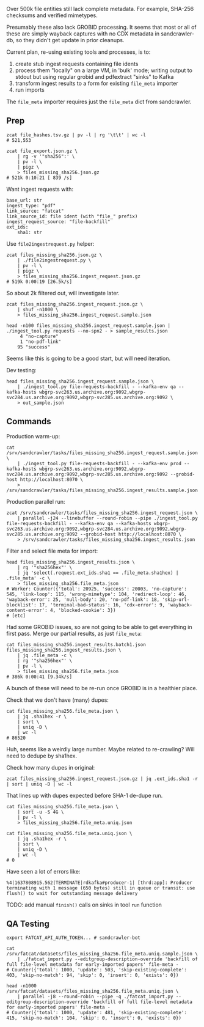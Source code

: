 
Over 500k file entities still lack complete metadata. For example, SHA-256
checksums and verified mimetypes.

Presumably these also lack GROBID processing. It seems that most or all of
these are simply wayback captures with no CDX metadata in sandcrawler-db, so
they didn't get update in prior cleanups.

Current plan, re-using existing tools and processes, is to:

1. create stub ingest requests containing file idents
2. process them "locally" on a large VM, in 'bulk' mode; writing output to stdout but using regular grobid and pdfextract "sinks" to Kafka
3. transform ingest results to a form for existing `file_meta` importer
4. run imports

The `file_meta` importer requires just the `file_meta` dict from sandcrawler.

## Prep

    zcat file_hashes.tsv.gz | pv -l | rg '\t\t' | wc -l
    # 521,553

    zcat file_export.json.gz \
        | rg -v '"sha256":' \
        | pv -l \
        | pigz \
        > files_missing_sha256.json.gz
    # 521k 0:10:21 [ 839 /s]

Want ingest requests with:

    base_url: str
    ingest_type: "pdf"
    link_source: "fatcat"
    link_source_id: file ident (with "file_" prefix)
    ingest_request_source: "file-backfill"
    ext_ids:
        sha1: str

Use `file2ingestrequest.py` helper:

    zcat files_missing_sha256.json.gz \
        | ./file2ingestrequest.py \
        | pv -l \
        | pigz \
        > files_missing_sha256.ingest_request.json.gz
    # 519k 0:00:19 [26.5k/s]

So about 2k filtered out, will investigate later.

    zcat files_missing_sha256.ingest_request.json.gz \
        | shuf -n1000 \
        > files_missing_sha256.ingest_request.sample.json

    head -n100 files_missing_sha256.ingest_request.sample.json | ./ingest_tool.py requests --no-spn2 - > sample_results.json
         4 "no-capture"
         1 "no-pdf-link"
        95 "success"

Seems like this is going to be a good start, but will need iteration.

Dev testing:

    head files_missing_sha256.ingest_request.sample.json \
        | ./ingest_tool.py file-requests-backfill - --kafka-env qa --kafka-hosts wbgrp-svc263.us.archive.org:9092,wbgrp-svc284.us.archive.org:9092,wbgrp-svc285.us.archive.org:9092 \
        > out_sample.json


## Commands

Production warm-up:

    cat /srv/sandcrawler/tasks/files_missing_sha256.ingest_request.sample.json \
        | ./ingest_tool.py file-requests-backfill - --kafka-env prod --kafka-hosts wbgrp-svc263.us.archive.org:9092,wbgrp-svc284.us.archive.org:9092,wbgrp-svc285.us.archive.org:9092 --grobid-host http://localhost:8070 \
        > /srv/sandcrawler/tasks/files_missing_sha256.ingest_results.sample.json

Production parallel run:

    zcat /srv/sandcrawler/tasks/files_missing_sha256.ingest_request.json \
        | parallel -j24 --linebuffer --round-robin --pipe ./ingest_tool.py file-requests-backfill - --kafka-env qa --kafka-hosts wbgrp-svc263.us.archive.org:9092,wbgrp-svc284.us.archive.org:9092,wbgrp-svc285.us.archive.org:9092 --grobid-host http://localhost:8070 \
        > /srv/sandcrawler/tasks/files_missing_sha256.ingest_results.json

Filter and select file meta for import:

    head files_missing_sha256.ingest_results.json \
        | rg '"sha256hex"' \
        | jq 'select(.request.ext_ids.sha1 == .file_meta.sha1hex) | .file_meta' -c \
        > files_missing_sha256.file_meta.json
    # Worker: Counter({'total': 20925, 'success': 20003, 'no-capture': 545, 'link-loop': 115, 'wrong-mimetype': 104, 'redirect-loop': 46, 'wayback-error': 25, 'null-body': 20, 'no-pdf-link': 18, 'skip-url-blocklist': 17, 'terminal-bad-status': 16, 'cdx-error': 9, 'wayback-content-error': 4, 'blocked-cookie': 3})
    # [etc]


Had some GROBID issues, so are not going to be able to get everything in first
pass. Merge our partial results, as just `file_meta`:

    cat files_missing_sha256.ingest_results.batch1.json files_missing_sha256.ingest_results.json \
        | jq .file_meta -c \
        | rg '"sha256hex"' \
        | pv -l \
        > files_missing_sha256.file_meta.json
    # 386k 0:00:41 [9.34k/s]

A bunch of these will need to be re-run once GROBID is in a healthier place.

Check that we don't have (many) dupes:

    cat files_missing_sha256.file_meta.json \
        | jq .sha1hex -r \
        | sort \
        | uniq -D \
        | wc -l
    # 86520

Huh, seems like a weirdly large number. Maybe related to re-crawling? Will need
to dedupe by sha1hex.

Check how many dupes in original:

    zcat files_missing_sha256.ingest_request.json.gz | jq .ext_ids.sha1 -r | sort | uniq -D | wc -l

That lines up with dupes expected before SHA-1 de-dupe run.

    cat files_missing_sha256.file_meta.json \
        | sort -u -S 4G \
        | pv -l \
        > files_missing_sha256.file_meta.uniq.json

    cat files_missing_sha256.file_meta.uniq.json \
        | jq .sha1hex -r \
        | sort \
        | uniq -D \
        | wc -l
    # 0

Have seen a lot of errors like:

    %4|1637808915.562|TERMINATE|rdkafka#producer-1| [thrd:app]: Producer terminating with 1 message (650 bytes) still in queue or transit: use flush() to wait for outstanding message delivery

TODO: add manual `finish()` calls on sinks in tool `run` function

## QA Testing

    export FATCAT_API_AUTH_TOKEN... # sandcrawler-bot

    cat /srv/fatcat/datasets/files_missing_sha256.file_meta.uniq.sample.json \
        | ./fatcat_import.py --editgroup-description-override 'backfill of full file-level metadata for early-imported papers' file-meta -
    # Counter({'total': 1000, 'update': 503, 'skip-existing-complete': 403, 'skip-no-match': 94, 'skip': 0, 'insert': 0, 'exists': 0})

    head -n1000 /srv/fatcat/datasets/files_missing_sha256.file_meta.uniq.json \
        | parallel -j8 --round-robin --pipe -q ./fatcat_import.py --editgroup-description-override 'backfill of full file-level metadata for early-imported papers' file-meta -
    # Counter({'total': 1000, 'update': 481, 'skip-existing-complete': 415, 'skip-no-match': 104, 'skip': 0, 'insert': 0, 'exists': 0})

